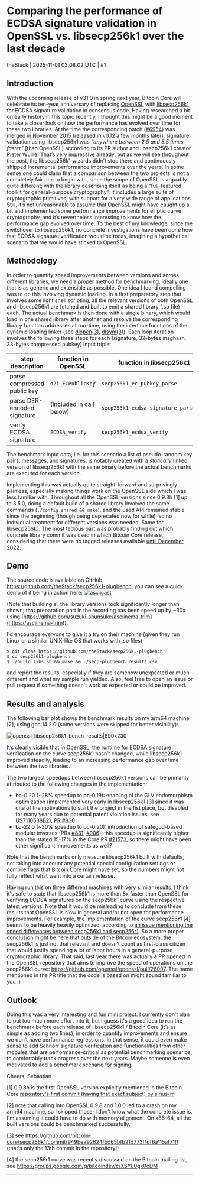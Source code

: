 # Comparing the performance of ECDSA signature validation in OpenSSL vs. libsecp256k1 over the last decade

theStack | 2025-11-01 03:08:02 UTC | #1

## Introduction

With the upcoming release of v31.0 in spring next year, Bitcoin Core will celebrate its ten-year anniversary of replacing [OpenSSL](https://github.com/openssl/openssl) with [libsecp256k1](https://github.com/bitcoin-core/secp256k1) for ECDSA signature validation in consensus code. Having researched a bit on early history in this topic recently, I thought this might be a good moment to take a closer look on how the performance has evolved over time for these two libraries. At the time the corresponding patch ([#6954](https://github.com/bitcoin/bitcoin/pull/6954)) was merged in November 2015 (released in v0.12 a few months later), signature validation using libsecp256k1 was *“anywhere between 2.5 and 5.5 times faster”* \[than OpenSSL\] according to its PR author and libsecp256k1 creator Pieter Wuille. That’s very impressive already, but as we will see throughout the post, the libsecp256k1 wizards didn’t stop there and continuously shipped incremental performance improvements over the years. In some sense one could claim that a comparison between the two projects is not a completely fair one to begin with, since the scope of OpenSSL is arguably quite different; with the library describing itself as being a “full-featured toolkit for general-purpose cryptography”, it includes a large suite of cryptographic primitives, with support for a very wide range of applications. Still, it’s not unreasonable to assume that OpenSSL might have caught up a bit and implemented some performance improvements for elliptic curve cryptography, and it’s nevertheless interesting to know how the performance gap evolved over time. To the best of my knowledge, since the switchover to libsecp256k1, no concrete investigations have been done how fast ECDSA signature verification would be today, imagining a hypothetical scenario that we would have sticked to OpenSSL.

## Methodology

In order to quantify speed improvements between versions and across different libraries, we need a proper method for benchmarking, ideally one that is as generic and extensible as possible. One idea I found compelling was to do this involving dynamic loading. In a first preparatory step that involves some light shell scripting, all the relevant versions of both OpenSSL and libsecp256k1 are fetched and built to emit a shared library (.so file) each. The actual benchmark is then done with a single binary, which would load in one shared library after another and resolve the corresponding library function addresses at run-time, using the interface functions of the dynamic loading linker (see [dlopen(3)](https://man7.org/linux/man-pages/man3/dlopen.3.html), [dlsym(3)](https://man7.org/linux/man-pages/man3/dlsym.3.html)). Each loop iteration involves the following three steps for each (signature, 32-bytes msghash, 33-bytes compressed pubkey) input triplet:

| step description | function in OpenSSL | function in libsecp256k1 |  |
|----|----|----|----|
| parse compressed public key | `o2i_ECPublicKey` | `secp256k1_ec_pubkey_parse` |
| parse DER-encoded signature | (included in call below) | `secp256k1_ecdsa_signature_parse_der` |  |
| verify ECDSA signature | `ECDSA_verify` | `secp256k1_ecdsa_verify` |  |

The benchmark input data, i.e. for this scenario a list of pseudo-random key pairs, messages, and signatures, is notably created with a _statically_ linked version of libsecp256k1 with the same binary before the actual benchmarks are executed for each version.

Implementing this was actually quite straight-forward and surprisingly painless, especially making things work on the OpenSSL side which
I was less familiar with. Throughout all the OpenSSL versions since 0.9.8h [1] up to 3.5.0, doing a default build of a shared library involved the same commands (`./config shared && make`), and the used
API remained stable since the beginning (though being deprecated now for while), so no individual treatment for different versions was needed. Same for libsecp256k1. The most tedious part was probably finding out which concrete library commit was used in which Bitcoin Core release, considering that there were no tagged releases available [until December 2022](https://gnusha.org/pi/bitcoindev/v-5cMoyHzxi0ZUUECBV_l_87TwzxBXr7-aIMrjC5taolnlKi256ZFnoH6EGw4MpvwVwAJkBwhPToRfSp1DFK314O7edTwjKndQ0azBRGfgI=@wuille.net/t/).

## Demo

The source code is available on GitHub: https://github.com/theStack/secp256k1-plugbench, you can see a quick demo of it being in action here:
[![asciicast](upload://3Ga3nQyzyiTPaDEJ504LDV6PlXy.svg)](https://asciinema.org/a/752929)

(Note that building all the library versions took significantly longer than shown; that preparation part in the recording has been speed up by ~30x using [https://github.com/suzuki-shunsuke/asciinema-trim](https://asciinema-trim)).

I'd encourage everyone to give it a try on their machine (given they run Linux or a similar UNIX-like OS that works with .so files)

```
$ git clone https://github.com/theStack/secp256k1-plugbench
$ cd secp256k1-plugbench
$ ./build_libs.sh && make && ./secp-plugbench results.csv
```

and report the results, especially if they are somehow unexpected or much different and what my sample run yielded. Also, feel free to open an issue or pull request if something doesn't work as expected or could be improved.

## Results and analysis

The following bar plot shows the benchmark results on my arm64 machine [2], using gcc 14.2.0  (some versions were skipped for better visibility):

![openssl_libsecp256k1_bench_results|690x230](upload://iBrdGZ99e05OLPltOlfYeirKcP7.png)


It’s clearly visible that in OpenSSL, the runtime for ECDSA signature verification on the
curve secp256k1 hasn’t changed, while libsecp256k1 improved steadily,
leading to an increasing performance gap over time between the two libraries.

The two largest speedups between libsecp256k1 versions can be primarily attributed to the following changes in the implementation:
 *  bc-0.20 (~28% speedup to bc-0.19): enabling of the GLV endomorphism optimization (implemented very early in libsecp256k1 [3] since it was one of the motivations to start the project in the fist place, but disabled for many years due to potential patent violation issues, see
[US7110538B2](https://patents.google.com/patent/US7110538B2/en)), [PR #830](https://github.com/bitcoin-core/secp256k1/pull/830)
 * bc-22.0 (~30% speedup to bc-0.20): introduction of safegcd-based
modular inverses (PRs [#831](https://github.com/bitcoin-core/secp256k1/pull/831), [#906](https://github.com/bitcoin-core/secp256k1/pull/906)); this speedup is significantly higher than the stated 15-17% in the Core PR [#21573](https://github.com/bitcoin/bitcoin/pull/21573), so there might have been other significant improvements as well?

Note that the benchmarks only measure libsecp256k1 built with defaults,
not taking into account any potential special configuration settings or compile
flags that Bitcoin Core might have set, so the numbers
might not fully reflect what went into a certain release.

Having run this on three different machines with very similar results, I think it's safe to state that libsecp256k1 is more than 8x faster than OpenSSL for verifying ECDSA signatures on the
secp256k1 curve using the respective latest versions. Note that it would be misleading to conclude from these results that OpenSSL is slow in general and/or not open for performance improvements.
For example, the implementation of the curve secp256**r1** [4] seems to be heavily heavily optimized, according to [an issue mentioning the speed differences between secp256k1 and secp256r1](https://github.com/openssl/openssl/issues/23524).  So a more proper conclusion might be here that
outside of the Bitcoin ecosystem, the secp256k1 is just not that relevant and doesn’t count as first-class citizen that would justify spending
a lot of labor hours in a general-purpose cryptographic library. That said, last year
there was actually a PR opened in the OpenSSL repository that aims to improve the speed
of operations on the secp256k1 curve: https://github.com/openssl/openssl/pull/26097. The name mentioned in the PR title that the code is based on might sound familiar to you :) 

## Outlook

Doing this was a very interesting and fun mini project. I currently don’t plan to put too much more effort into it, but I guess it's a good idea to
run the benchmark before each release of libsecp256k1 / Bitcoin Core (it’s as simple as adding two lines), in order to quantify improvements and ensure
we don’t have performance regressions. In that sense, it could even make sense to add Schnorr signature verification and functionalities from other
modules that are performance-critical as potential benchmarking scenarios, to comfortably track progress over the next years. Maybe someone is even motivated to add a benchmark scenario for signing.

Cheers,
Sebastian

[1] 0.9.8h is the first OpenSSL version explicitly mentioned in the Bitcoin Core [repository's first commit (having that exact subject) by sirius-m](https://github.com/bitcoin/bitcoin/commit/4405b78d6059e536c36974088a8ed4d9f0f29898#diff-9e6e4772050998a5c0dc3c61acf3dab0a7e594566171fa5746d6b62f9598efb6R38)

[2] note that calling into OpenSSL 0.9.8 and 1.0.0 led to a crash on my arm64 machine, so I skipped those; I don't know what the concrete issue is, I'm assuming it could have to do with memory alignment. On x86-64, all the built versions could be benchmarked successfully.

[3] see https://github.com/bitcoin-core/secp256k1/commit/949bea92624fbd65bfb21d773f1df6a115af71ff (that's only the 13th commit in the repository!)

[4] the secp256r1 curve was recently discussed on the Bitcoin mailing list, see https://groups.google.com/g/bitcoindev/c/XSYL0gx0cDM

-------------------------

